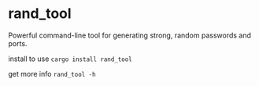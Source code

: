 # rand_tool

Powerful command-line tool for generating strong, random passwords and ports.

install to use `cargo install rand_tool`

get more info `rand_tool -h`
